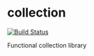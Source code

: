 # collection

[![Build Status](https://travis-ci.org/phunctional/collection.svg?branch=master)](https://travis-ci.org/phunctional/collection)

Functional collection library
